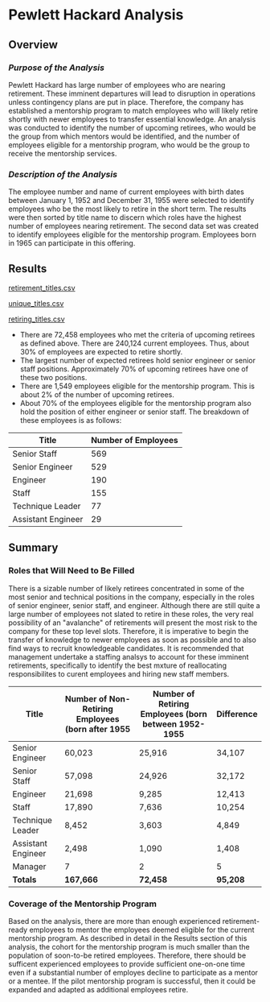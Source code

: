 # Pewlett Hackard Analysis
## Overview

### _Purpose of the Analysis_
Pewlett Hackard has large number of employees who are nearing retirement.  These imminent departures will lead to disruption in operations unless contingency plans are put in place.  Therefore, the company has established a mentorship program to match employees who will likely retire shortly with newer employees to transfer essential knowledge.  An analysis was conducted to identify the number of upcoming retirees, who would be the group from which mentors would be identified, and the number of employees eligible for a mentorship program, who would be the group to receive the mentorship services.

### _Description of the Analysis_
The employee number and name of current employees with birth dates between January 1, 1952 and December 31, 1955 were selected to identify employees who be the most likely to retire in the short term. The results were then sorted by title name to discern which roles have the highest number of employees nearing retirement.  The second data set was created to identify employees eligible for the mentorship program.  Employees born in 1965 can participate in this offering.

## Results

[retirement_titles.csv](https://github.com/clevkelz/Pewlett-Hackard-Analysis/files/9185541/retirement_titles.csv)

[unique_titles.csv](https://github.com/clevkelz/Pewlett-Hackard-Analysis/files/9185542/unique_titles.csv)

[retiring_titles.csv](https://github.com/clevkelz/Pewlett-Hackard-Analysis/files/9185543/retiring_titles.csv)

- There are 72,458 employees who met the criteria of upcoming retirees as defined above.  There are 240,124 current employees.  Thus, about 30% of employees are expected to retire shortly.
- The largest number of expected retirees hold senior engineer or senior staff positions.  Approximately 70% of upcoming retirees have one of these two positions. 
- There are 1,549 employees eligible for the mentorship program.  This is about 2% of the number of upcoming retirees.
- About 70% of the employees eligible for the mentorship program also hold the position of either engineer or senior staff.  The breakdown of these employees is as follows:

|Title|Number of Employees|
|-----|-------------------|
|Senior Staff|569|
|Senior Engineer|529|
|Engineer|190|
|Staff|155|
|Technique Leader|77|
|Assistant Engineer|29|

## Summary

### Roles that Will Need to Be Filled

There is a sizable number of likely retirees concentrated in some of the most senior and technical positions in the company, especially in the roles of senior engineer, senior staff, and engineer.  Although there are still quite a large number of employees not slated to retire in these roles, the very real possibility of an "avalanche" of retirements will present the most risk to the company for these top level slots.  Therefore, it is imperative to begin the transfer of knowledge to newer employees as soon as possible and to also find ways to recruit knowledgeable candidates.  It is recommended that management undertake a staffing analsys to account for these imminent retirements, specifically to identify the best mxture of reallocating responsibilites to curent employees and hiring new staff members.

|Title|Number of Non-Retiring Employees (born after 1955|Number of Retiring Employees (born between 1952-1955|Difference|
|-----|-------------------------------------------------|----------------------------------------------------|----------|
|Senior Engineer|60,023|25,916|34,107|
|Senior Staff|57,098|24,926|32,172|
|Engineer|21,698|9,285|12,413|
|Staff|17,890|7,636|10,254|
|Technique Leader|8,452|3,603|4,849|
|Assistant Engineer|2,498|1,090|1,408|
|Manager|7|2|5|
|**Totals**|**167,666**|**72,458**|**95,208**|

### Coverage of the Mentorship Program

Based on the analysis, there are more than enough experienced retirement-ready employees to mentor the employees deemed eligible for the current mentorship program.  As described in detail in the Results section of this analysis, the cohort for the mentorship program is much smaller than the population of soon-to-be retired employees.  Therefore, there should be sufficent experienced employees to provide sufficient one-on-one time even if a substantial number of employes decline to participate as a mentor or a mentee.  If the pilot mentorship program is successful, then it could be expanded and adapted as additional employees retire.






